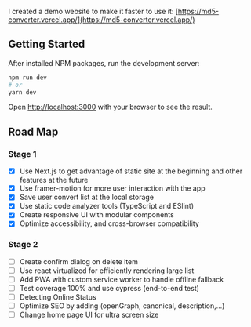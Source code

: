 I created a demo website to make it faster to use it: [https://md5-converter.vercel.app/](https://md5-converter.vercel.app/)

## Getting Started

After installed NPM packages, run the development server:

```bash  
npm run dev  
# or  
yarn dev  
```  

Open [http://localhost:3000](http://localhost:3000) with your browser to see the result.


## Road Map

### Stage 1

- [x] Use Next.js to get advantage of static site at the beginning and other features at the future
- [x] Use framer-motion for more user interaction with the app
- [x] Save user convert list at the local storage
- [x] Use static code analyzer tools (TypeScript and ESlint)
- [x] Create responsive UI with modular components
- [x] Optimize accessibility, and cross-browser compatibility

### Stage 2

- [ ] Create confirm dialog on delete item
- [ ] Use react virtualized for efficiently rendering large list
- [ ] Add PWA with custom service worker to handle offline fallback
- [ ] Test coverage 100% and use cypress (end-to-end test)
- [ ] Detecting Online Status
- [ ] Optimize SEO by adding (openGraph, canonical, description,...)
- [ ] Change home page UI for ultra screen size
